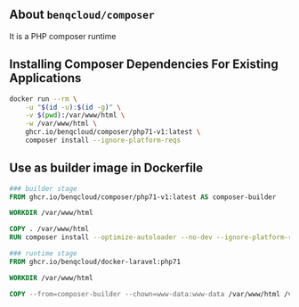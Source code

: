 ## About `benqcloud/composer`

It is a PHP composer runtime

## Installing Composer Dependencies For Existing Applications

```bash
docker run --rm \
    -u "$(id -u):$(id -g)" \
    -v $(pwd):/var/www/html \
    -w /var/www/html \
    ghcr.io/benqcloud/composer/php71-v1:latest \
    composer install --ignore-platform-reqs
```

## Use as builder image in Dockerfile

```dockerfile
### builder stage
FROM ghcr.io/benqcloud/composer/php71-v1:latest AS composer-builder

WORKDIR /var/www/html

COPY . /var/www/html
RUN composer install --optimize-autoloader --no-dev --ignore-platform-reqs

### runtime stage
FROM ghcr.io/benqcloud/docker-laravel:php71

WORKDIR /var/www/html

COPY --from=composer-builder --chown=www-data:www-data /var/www/html /var/www/html
```
